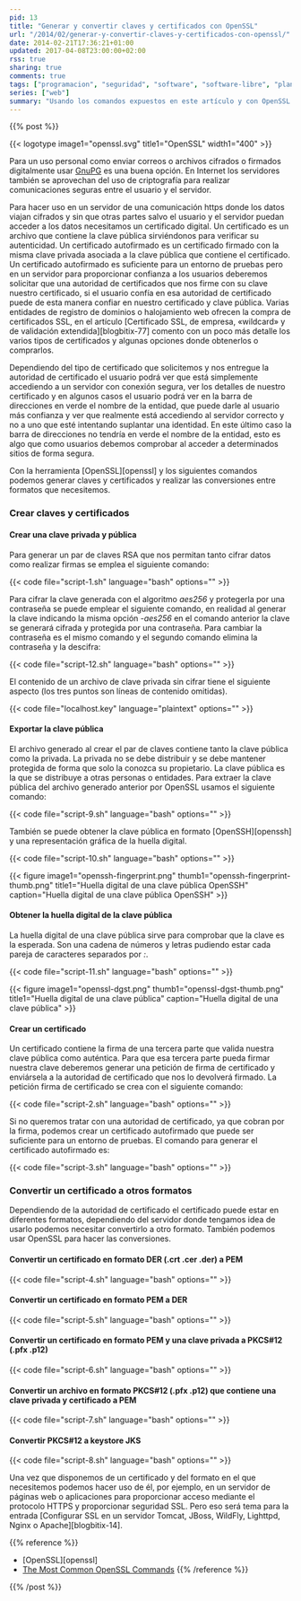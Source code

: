 ```yaml
---
pid: 13
title: "Generar y convertir claves y certificados con OpenSSL"
url: "/2014/02/generar-y-convertir-claves-y-certificados-con-openssl/"
date: 2014-02-21T17:36:21+01:00
updated: 2017-04-08T23:00:00+02:00
rss: true
sharing: true
comments: true
tags: ["programacion", "seguridad", "software", "software-libre", "planeta-linux"]
series: ["web"]
summary: "Usando los comandos expuestos en este artículo y con OpenSSL podemos crear una clave pública y privada para usarlo con ssh o para cifrar y descifrar mensajes, un certificado autofirmado que podremos usar en un servidor de aplicaciones para usar un protocolo seguro y también convertir las claves y certificados a uno de los formatos aceptados por la aplicación que usemos."
---
```


{{% post %}}

{{< logotype image1="openssl.svg" title1="OpenSSL" width1="400" >}}

Para un uso personal como enviar correos o archivos cifrados o firmados digitalmente usar [GnuPG](https://elblogdepicodev.blogspot.com.es/2013/11/introduccion-la-criptografia-e-inicio-con-gpg.html) es una buena opción. En Internet los servidores también se aprovechan del uso de criptografía para realizar comunicaciones seguras entre el usuario y el servidor.

Para hacer uso en un servidor de una comunicación https donde los datos viajan cifrados y sin que otras partes salvo el usuario y el servidor puedan acceder a los datos necesitamos un certificado digital. Un certificado es un archivo que contiene la clave pública sirviéndonos para verificar su autenticidad. Un certificado autofirmado es un certificado firmado con la misma clave privada asociada a la clave pública que contiene el certificado. Un certificado autofirmado es suficiente para un entorno de pruebas pero en un servidor para proporcionar confianza a los usuarios deberemos solicitar que una autoridad de certificados que nos firme con su clave nuestro certificado, si el usuario confía en esa autoridad de certificado puede de esta manera confiar en nuestro certificado y clave pública. Varias entidades de registro de dominios o halojamiento web ofrecen la compra de certificados SSL, en el artículo [Certificado SSL, de empresa, «wildcard» y de validación extendida][blogbitix-77] comento con un poco más detalle los varios tipos de certificados y algunas opciones donde obtenerlos o comprarlos.

Dependiendo del tipo de certificado que solicitemos y nos entregue la autoridad de certificado el usuario podrá ver que está simplemente accediendo a un servidor con conexión segura, ver los detalles de nuestro certificado y en algunos casos el usuario podrá ver en la barra de direcciones en verde el nombre de la entidad, que puede darle al usuario más confianza y ver que realmente está accediendo al servidor correcto y no a uno que esté intentando suplantar una identidad. En este último caso la barra de direcciones no tendría en verde el nombre de la entidad, esto es algo que como usuarios debemos comprobar al acceder a determinados sitios de forma segura.

Con la herramienta [OpenSSL][openssl] y los siguientes comandos podemos generar claves y certificados y realizar las conversiones entre formatos que necesitemos.

### Crear claves y certificados

#### Crear una clave privada y pública

Para generar un par de claves RSA que nos permitan tanto cifrar datos como realizar firmas se emplea el siguiente comando:

{{< code file="script-1.sh" language="bash" options="" >}}

Para cifrar la clave generada con el algoritmo _aes256_ y protegerla por una contraseña se puede emplear el siguiente comando, en realidad al generar la clave indicando la misma opción _-aes256_ en el comando anterior la clave se generará cifrada y protegida por una contraseña. Para cambiar la contraseña es el mismo comando y el segundo comando elimina la contraseña y la descifra:

{{< code file="script-12.sh" language="bash" options="" >}}

El contenido de un archivo de clave privada sin cifrar tiene el siguiente aspecto (los tres puntos son líneas de contenido omitidas).

{{< code file="localhost.key" language="plaintext" options="" >}}

#### Exportar la clave pública

El archivo generado al crear el par de claves contiene tanto la clave pública como la privada. La privada no se debe distribuir y se debe mantener protegida de forma que solo la conozca su propietario. La clave pública es la que se distribuye a otras personas o entidades. Para extraer la clave pública del archivo generado anterior por OpenSSL usamos el siguiente comando:

{{< code file="script-9.sh" language="bash" options="" >}}

También se puede obtener la clave pública en formato [OpenSSH][openssh] y una representación gráfica de la huella digital.

{{< code file="script-10.sh" language="bash" options="" >}}

<div class="media">
    {{< figure
        image1="openssh-fingerprint.png" thumb1="openssh-fingerprint-thumb.png" title1="Huella digital de una clave pública OpenSSH"
        caption="Huella digital de una clave pública OpenSSH" >}}
</div>

#### Obtener la huella digital de la clave pública

La huella digital de una clave pública sirve para comprobar que la clave es la esperada. Son una cadena de números y letras pudiendo estar cada pareja de caracteres separados por _:_.

{{< code file="script-11.sh" language="bash" options="" >}}

<div class="media">
    {{< figure
        image1="openssl-dgst.png" thumb1="openssl-dgst-thumb.png" title1="Huella digital de una clave pública"
        caption="Huella digital de una clave pública" >}}
</div>

#### Crear un certificado

Un certificado contiene la firma de una tercera parte que valida nuestra clave pública como auténtica. Para que esa tercera parte pueda firmar nuestra clave deberemos generar una petición de firma de certificado y enviársela a la autoridad de certificado que nos lo devolverá firmado. La petición firma de certificado se crea con el siguiente comando:

{{< code file="script-2.sh" language="bash" options="" >}}

Si no queremos tratar con una autoridad de certificado, ya que cobran por la firma, podemos crear un certificado autofirmado que puede ser suficiente para un entorno de pruebas. El comando para generar el certificado autofirmado es:

{{< code file="script-3.sh" language="bash" options="" >}}

### Convertir un certificado a otros formatos

Dependiendo de la autoridad de certificado el certificado puede estar en diferentes formatos, dependiendo del servidor donde tengamos idea de usarlo podemos necesitar convertirlo a otro formato. También podemos usar OpenSSL para hacer las conversiones.

#### Convertir un certificado en formato DER (.crt .cer .der) a PEM

{{< code file="script-4.sh" language="bash" options="" >}}

#### Convertir un certificado en formato PEM a DER

{{< code file="script-5.sh" language="bash" options="" >}}

#### Convertir un certificado en formato PEM y una clave privada a PKCS#12 (.pfx .p12)

{{< code file="script-6.sh" language="bash" options="" >}}

#### Convertir un archivo en formato PKCS#12 (.pfx .p12) que contiene una clave privada y certificado a PEM

{{< code file="script-7.sh" language="bash" options="" >}}

#### Convertir PKCS#12 a keystore JKS

{{< code file="script-8.sh" language="bash" options="" >}}

Una vez que disponemos de un certificado y del formato en el que necesitemos podemos hacer uso de él, por ejemplo, en un servidor de páginas web o aplicaciones para proporcionar acceso mediante el protocolo HTTPS y proporcionar seguridad SSL. Pero eso será tema para la entrada [Configurar SSL en un servidor Tomcat, JBoss, WildFly, Lighttpd, Nginx o Apache][blogbitix-14].

{{% reference %}}

* [OpenSSL][openssl]
* [The Most Common OpenSSL Commands](http://www.sslshopper.com/article-most-common-openssl-commands.html)
{{% /reference %}}

{{% /post %}}
